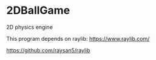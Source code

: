 # 2DBallGame
2D physics engine

This program depends on raylib: https://www.raylib.com/

https://github.com/raysan5/raylib
